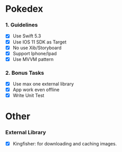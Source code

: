 # Pokedex

### 1. Guidelines

  - [x] Use Swift 5.3
  - [x] Use IOS 11 SDK as Target
  - [x] No use Xib/Storyboard
  - [x] Support Iphone/Ipad
  - [x] Use MVVM pattern
  
### 2. Bonus Tasks

  - [x] Use max one external library
  - [x] App work even offline
  - [x] Write Unit Test
  
# Other

### External Library
  - [x] Kingfisher: for downloading and caching images.

